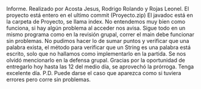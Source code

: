 Informe. 
Realizado por Acosta Jesus, Rodrigo Rolando y Rojas Leonel.
El proyecto está entero en el ultimo commit (Proyecto.zip)
El javadoc está en la carpeta de Proyecto, se llama index. No entendemos muy bien como funciona, si hay algún problema al acceder nos avisa.
Sigue todo en un mismo programa como en la revisión grupal, correr el main debe funcionar sin problemas.
No pudimos hacer lo de sumar puntos y verificar que una palabra exista, el método para verificar que un String es una palabra está escrito, solo que no hallamos como implementarlo en la partida. 
Se nos olvidó mencionarlo en la defensa grupal.
Gracias por la oportunidad de entregarlo hoy hasta las 12 del medio día, se aprovechó la prórroga.
Tenga excelente día.
P.D. Puede darse el caso que aparezca como si tuviera errores pero corre sin problemas.
